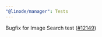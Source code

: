```yaml
---
"@linode/manager": Tests
---
```


Bugfix for Image Search test ([#12149](https://github.com/linode/manager/pull/12149))
